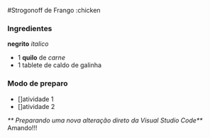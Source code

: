 #Strogonoff de Frango :chicken
### Ingredientes
**negrito**
_italico_
 - 1 **quilo** de _carne_
 - 1 tablete de caldo de galinha
 
### Modo de preparo


 - []atividade 1
 - []atividade 2


_** Preparando uma nova alteração direto da Visual Studio Code**_
 Amando!!!